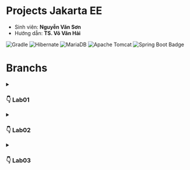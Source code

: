 # Projects Jakarta EE
- Sinh viên: **Nguyễn Văn Sơn**
- Hướng dẫn: **TS. Võ Văn Hải**

![Gradle](https://img.shields.io/badge/Gradle-02303A.svg?style=for-the-badge&logo=Gradle&logoColor=black)
![Hibernate](https://img.shields.io/badge/Hibernate-59666C?style=for-the-badge&logo=Hibernate&logoColor=white)
![MariaDB](https://img.shields.io/badge/MariaDB-003545?style=for-the-badge&logo=mariadb&logoColor=black)
![Apache Tomcat](https://img.shields.io/badge/apache%20tomcat-%23F8DC75.svg?style=for-the-badge&logo=apache-tomcat&logoColor=black)
![Spring Boot Badge](https://img.shields.io/badge/Spring%20Boot-6DB33F?logo=springboot&logoColor=fff&style=for-the-badge)
# Branchs
<details>
  <summary><h3>👇 Lab01</h3> </summary>
  <hr>

- Ý tưởng: Quản lý đăng nhập.
- Sử dụng: Servlet Jakarta EE, JSP, CRUD JPA.
- Mô tả:
  > Một trang html hiển thị cửa sổ đăng nhập. Nếu đăng nhập thành công và là quyền admin
  thì hiển thị trang dashboard cho phép quản lý các account khác (bao gồm các quyền thêm,
  xóa, sửa và cấp quyền). Còn không (không phải admin) thì hiển thị thông tin của người
  đăng nhập cùng các quyền mà người đó có.
  >
  > Ghi log mỗi lần account đăng nhập, đăng xuất.
-  Entity Relationship Diagram:
  
    ![ERD](/img/ERD_lab01.png)
<br> <br>
> *[code tại đây](https://github.com/sonnees/JakartaEE/tree/Lab01)*
> ```git
> git clone -b Lab01 --single-branch https://github.com/sonnees/JakartaEE.git
> ```
</details>
<details>
  <summary><h3>👇 Lab02</h3> </summary>
  <hr>

1. **BackEnd** <br>
   - Ý tưởng: Lập 1 API cho trang web bán hàng. <br>
   - Sử dụng: REST API Jakarta EE, CRUD JPA <br>
   - Mô tả:<br>
     > Các thao tác CRUD cho các đối tượng, lập order. <br>
     > Thống kê order theo ngày, theo khoảng thời gian.  <br>
     > Thống kê order theo nhân viên bán hàng trong 1 khoảng thời gian. <br>
    - Entity Relationship Diagram:
  
       ![ERD](/img/ERD_lab02.png)
<br>

2. **FrontEnd** 
   - Ý tưởng: Tạo giao diện trang web bán hàng. <br>
   - Sử dụng: Servlet Jakarta EE <br>
   - Mô tả:<br>
     > Chạy song song với phần backend ở trên để lấy dữ liệu <br>
     > Role Admin: CRUD các đối tượng, thống kê <br>
     > Role User: xem sản phẩm, bỏ sản phẩm vào giỏ hàng
<br>
    <hr>
    
*[code tại đây](https://github.com/sonnees/JakartaEE/tree/Lab02)*
```git
git clone -b Lab02 --single-branch https://github.com/sonnees/JakartaEE.git
 ```
<br>
</details>

<details>
  <summary><h3>👇 Lab03</h3> </summary>
  <hr>

- Ý tưởng: Làm quen với Spring Boot.
- Sử dụng: Spring Boot, Spring Data - JdbcTemplate.
- Mô tả:
  > Ánh xạ các entity. <br>
  > Sử dụng JdbcTemplate để thao tác. Mục đích là hiểu được cốt lõi, sau này nếu Spring có sự thay đổi thì dể thích nghi hơn. <br>
  > Làm quen với Unit Test. <br>
-  Diagram:

    ![ERD](/img/ERD_lab03.png)
<br> <br>
> *[code tại đây](https://github.com/sonnees/JakartaEE/tree/Lab03)*
> ```git
> git clone -b Lab03 --single-branch https://github.com/sonnees/JakartaEE.git
> ```
</details>








